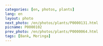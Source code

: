 ```yaml
---
categories: [en, photos, plants]
lang: en
layout: photo
next_photo: /en/photos/plants/P0000131.html
picname: P0000102
prev_photo: /en/photos/plants/P0000064.html
tags: [Bank, Moringa]
---
```

